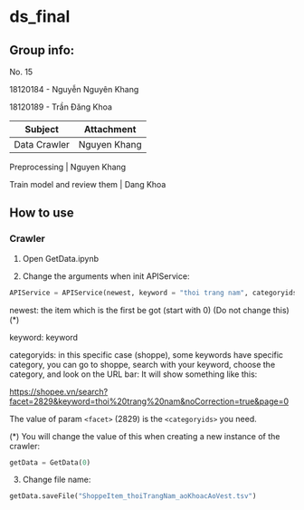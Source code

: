 # ds_final

## Group info:

No. 15

18120184 - Nguyễn Nguyên Khang

18120189 - Trần Đăng Khoa

Subject | Attachment
------------ | -------------
Data Crawler | Nguyen Khang

Preprocessing | Nguyen Khang

Train model and review them | Dang Khoa



## How to use

### Crawler

1. Open GetData.ipynb

2. Change the arguments when init APIService:

```python
APIService = APIService(newest, keyword = "thoi trang nam", categoryids = "2829")
```

newest: the item which is the first be got (start with 0) (Do not change this)(*)

keyword: keyword

categoryids: in this specific case (shoppe), some keywords have specific category, you can go to shoppe, search with your keyword, choose the category, and look on the URL bar:
It will show something like this:

https://shopee.vn/search?facet=2829&keyword=thoi%20trang%20nam&noCorrection=true&page=0

The value of param `<facet>` (2829) is the `<categoryids>` you need.

(*) You will change the value of this when creating a new instance of the crawler: 
```python 
getData = GetData(0) 
```

3. Change file name: 
```python
getData.saveFile("ShoppeItem_thoiTrangNam_aoKhoacAoVest.tsv")
```
